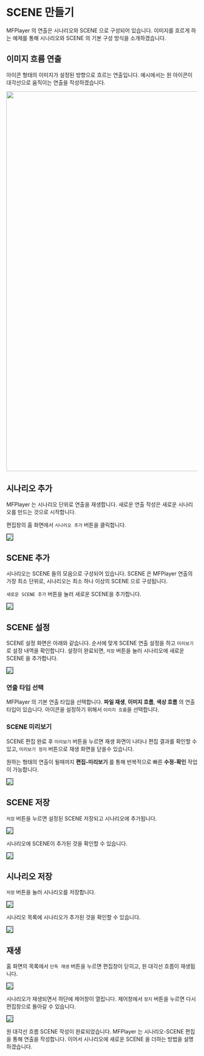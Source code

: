 # SCENE 만들기
MFPlayer 의 연출은 시나리오와 SCENE 으로 구성되어 있습니다.
이미지를 흐르게 하는 예제를 통해 시나리오와 SCENE 의 기본 구성 방식을 소개하겠습니다.

## 이미지 흐름 연출
아이콘 형태의 이미지가 설정된 방향으로 흐르는 연출입니다.
예시에서는 원 아이콘이 대각선으로 움직이는 연출을 작성하겠습니다.

<img src="../../img/1.jpg" width="1000"/>

## 시나리오 추가
MFPlayer 는 시나리오 단위로 연출을 재생합니다.
새로운 연출 작성은 새로운 시나리오를 만드는 것으로 시작합니다.

편집창의 홈 화면에서 `시나리오 추가` 버튼을 클릭합니다.

<img src="../../img/1-1.jpg" style="border: 1px solid"/>

## SCENE 추가 
시나리오는 SCENE 들의 모음으로 구성되어 있습니다.
SCENE 은 MFPlayer 연출의 가장 최소 단위로,
시나리오는 최소 하나 이상의 SCENE 으로 구성됩니다.

`새로운 SCENE 추가` 버튼을 눌러 새로운 SCENE을 추가합니다.

<img src="../../img/1-2.jpg" style="border: 1px solid"/>

## SCENE 설정
SCENE 설정 화면은 아래와 같습니다.
순서에 맞게 SCENE 연출 설정을 하고 `미리보기`로 설정 내역을 확인합니다.
설정이 완료되면, `저장` 버튼을 눌러 시나리오에 새로운 SCENE 을 추가합니다.

<img src="../../img/1-3.jpg" style="border: 1px solid"/>

### 연출 타입 선택
MFPlayer 의 기본 연출 타입을 선택합니다.
**파일 재생**, **이미지 흐름**, **색상 흐름** 의 연출 타입이 있습니다.
아이콘을 설정하기 위해서 `이미지 흐름`을 선택합니다.

### SCENE 미리보기
SCENE 편집 완료 후 `미리보기` 버튼을 누르면 재생 화면이 나타나 편집 결과를 확인할 수 있고,
`미리보기 정지` 버튼으로 재생 화면을 닫을수 있습니다.

원하는 형태의 연출이 될때까지 **편집-미리보기** 를 통해 반복적으로 빠른 **수정-확인** 작업이 가능합니다.

<img src="../../img/1-5.jpg" style="border: 1px solid"/>

## SCENE 저장
`저장` 버튼을 누르면 설정된 SCENE 저장되고 시나리오에 추가됩니다.

<img src="../../img/1-6.jpg" style="border: 1px solid"/>

시나리오에 SCENE이 추가된 것을 확인할 수 있습니다.

<img src="../../img/1-7.jpg" style="border: 1px solid"/>

## 시나리오 저장
`저장` 버튼을 눌러 시나리오를 저장합니다.

<img src="../../img/1-8.jpg" style="border: 1px solid"/>

시나리오 목록에 시나리오가 추가된 것을 확인할 수 있습니다.

<img src="../../img/1-9.jpg" style="border: 1px solid"/>

## 재생
홈 화면의 목록에서 `단독 재생` 버튼을 누르면 편집창이 닫히고, 원 대각선 흐름이 재생됩니다.

<img src="../../img/0-3.jpg" style="border: 1px solid"/>

시나리오가 재생되면서 하단에 제어창이 열립니다. 제어창에서 `정지` 버튼을 누르면 다시 편집창으로 돌아갈 수 있습니다.

<img src="../../img/0-4.jpg" style="border: 1px solid"/>

원 대각선 흐름 SCENE 작성이 완료되었습니다.
MFPlayer 는 시나리오-SCENE 편집을 통해 연출을 작성합니다.
이어서 시나리오에 새로운 SCENE 을 더하는 방법을 설명하겠습니다.
